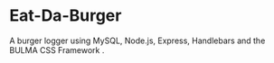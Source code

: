 # Eat-Da-Burger
A burger logger using MySQL, Node.js, Express, Handlebars and the BULMA CSS Framework .
